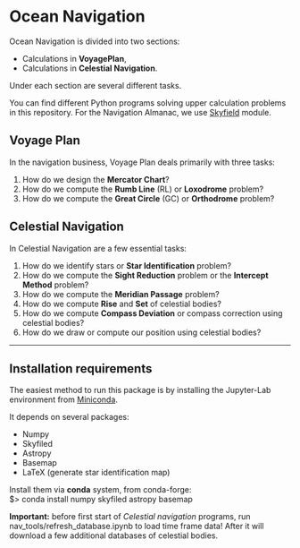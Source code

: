 # Ocean Navigation

Ocean Navigation is divided into two sections:
- Calculations in **VoyagePlan**,
- Calculations in **Celestial Navigation**.

Under each section are several different tasks.

You can find different Python programs solving upper calculation problems in this repository. For the Navigation Almanac, we use [Skyfield](https://anaconda.org/conda-forge/skyfield) module. 

## Voyage Plan

In the navigation business, Voyage Plan deals primarily with three tasks:

1. How do we design the **Mercator Chart**?
2. How do we compute the **Rumb Line** (RL) or **Loxodrome** problem?
3. How do we compute the **Great Circle** (GC) or **Orthodrome** problem?

## Celestial Navigation

In Celestial Navigation are a few essential tasks:

1. How do we identify stars or **Star Identification** problem?
2. How do we compute the **Sight Reduction** problem or the **Intercept Method** problem?
3. How do we compute the **Meridian Passage** problem?
4. How do we compute **Rise** and **Set** of celestial bodies?
5. How do we compute **Compass Deviation** or compass correction using celestial bodies?
6. How do we draw or compute our position using celestial bodies?

<hr>

## Installation requirements

The easiest method to run this package is by installing the Jupyter-Lab environment from [Miniconda](https://conda.io/miniconda.html).

It depends on several packages:
- Numpy
- Skyfiled
- Astropy
- Basemap
- LaTeX  (generate star identification map)

Install them via **conda** system, from conda-forge:<br>
$> conda install numpy skyfiled astropy basemap

**Important:** before first start of *Celestial navigation* programs, run nav_tools/refresh_database.ipynb to load time frame data! After it will download a few additional databases of celestial bodies.

